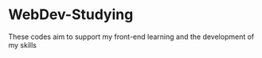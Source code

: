 # WebDev-Studying
These codes aim to support my front-end learning and the development of my skills
